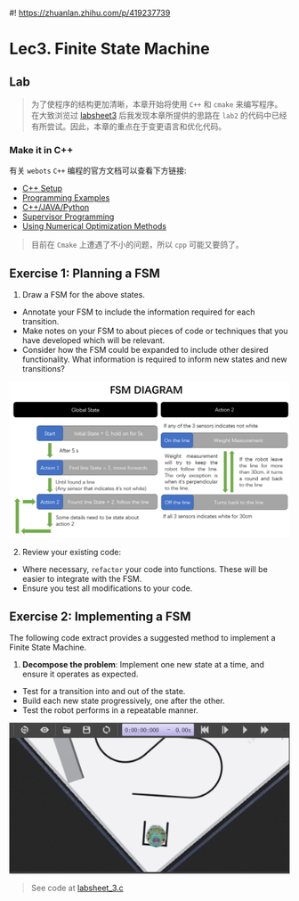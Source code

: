 #! https://zhuanlan.zhihu.com/p/419237739
# Lec3. Finite State Machine

## Lab

>为了使程序的结构更加清晰，本章开始将使用 `C++` 和 `cmake` 来编写程序。在大致浏览过 [labsheet3](https://colab.research.google.com/github/paulodowd/EMATM0053_21_22/blob/main/WLabsheets/L3_FiniteStateMachine.ipynb) 后我发现本章所提供的思路在 `lab2` 的代码中已经有所尝试。因此，本章的重点在于变更语言和优化代码。

### Make it in C++

有关 `webots` `C++` 编程的官方文档可以查看下方链接:

- [C++ Setup](https://cyberbotics.com/doc/guide/using-c#c-cpp-compiler-installation)
- [Programming Examples](https://cyberbotics.com/doc/guide/controller-programming?tab-language=c++)
- [C++/JAVA/Python](https://cyberbotics.com/doc/guide/cpp-java-python#controller-class)
- [Supervisor Programming](https://cyberbotics.com/doc/guide/supervisor-programming)
- [Using Numerical Optimization Methods](https://cyberbotics.com/doc/guide/using-numerical-optimization-methods)

>目前在 `Cmake`  上遭遇了不小的问题，所以 `cpp` 可能又要鸽了。

## Exercise 1: Planning a FSM

1. Draw a FSM for the above states.
  - Annotate your FSM to include the information required for each transition.
  - Make notes on your FSM to about pieces of code or techniques that you have developed which will be relevant.
  - Consider how the FSM could be expanded to include other desired functionality.  What information is required to inform new states and new transitions?

![ ](pics/FSM_Diagram.png)

2. Review your existing code:
  - Where necessary, `refactor` your code into functions.  These will be easier to integrate with the FSM.
  - Ensure you test all modifications to your code.  

## Exercise 2: Implementing a FSM

The following code extract provides a suggested method to implement a Finite State Machine.

1. **Decompose the problem**: Implement one new state at a time, and ensure it operates as expected. 
  - Test for a transition into and out of the state.  
  - Build each new state progressively, one after the other.  
  - Test the robot performs in a repeatable manner.  

![ ](pics/4.gif)

> See code at [labsheet_3.c](https://github.com/Alexbeast-CN/Uob_Robotics/blob/main/Robotics%20Systems/labsheet_3/labsheet_3.c)